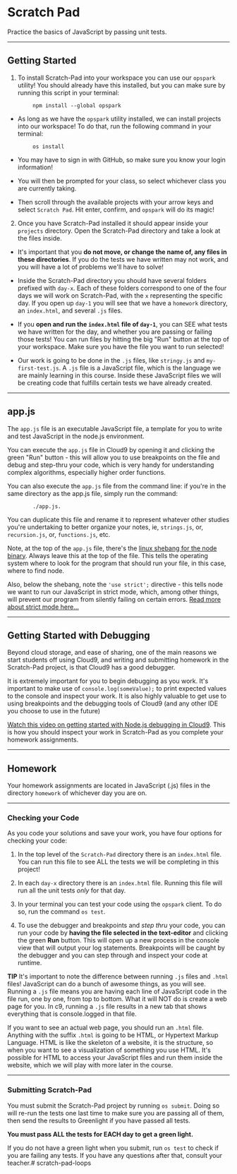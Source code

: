 # Scratch Pad

Practice the basics of JavaScript by passing unit tests.

---

## Getting Started

1. To install Scratch-Pad into your workspace you can use our `opspark` utility! You should already have this installed, but you can make sure by running this script in your terminal:

```
        npm install --global opspark
```

* As long as we have the `opspark` utility installed, we can install projects into our workspace! To do that, run the following command in your terminal: 

```
        os install
```

* You may have to sign in with GitHub, so make sure you know your login information!

* You will then be prompted for your class, so select whichever class you are currently taking.

* Then scroll through the available projects with your arrow keys and select `Scratch Pad`. Hit enter, confirm, and `opspark` will do its magic!

2. Once you have Scratch-Pad installed it should appear inside your `projects` directory. Open the Scratch-Pad directory and take a look at the files inside.

* It's important that you **do not move, or change the name of, any files in these directories**. If you do the tests we have written may not work, and you will have a lot of problems we'll have to solve!

* Inside the Scratch-Pad directory you should have several folders prefixed with `day-x`. Each of these folders correspond to one of the four days we will work on Scratch-Pad, with the `x` representing the specific day. If you open up `day-1` you will see that we have a `homework` directory, an `index.html`, and several `.js` files. 

* If you **open and run the `index.html` file of `day-1`**, you can SEE what tests we have written for the day, and whether you are passing or failing those tests! You can run files by hitting the big "Run" button at the top of your workspace. Make sure you have the file you want to run selected!

* Our work is going to be done in the `.js` files, like `stringy.js` and `my-first-test.js`. A `.js` file is a JavaScript file, which is the language we are mainly learning in this course. Inside these JavaScript files we will be creating code that fulfills certain tests we have already created. 

---

## app.js

The `app.js` file is an executable JavaScript file, a template for you to write and test JavaScript in the node.js environment.

You can execute the `app.js` file in Cloud9 by opening it and clicking the green "Run" button - this will allow you to use breakpoints on the file and debug and step-thru your code, which is very handy for understanding complex algorithms, especially higher order functions.

You can also execute the `app.js` file from the command line: if you're in the same directory as the app.js file, simply run the command:

```
        ./app.js.
```

You can duplicate this file and rename it to represent whatever other studies you're undertaking to better organize your notes, ie, `strings.js`, or, `recursion.js`, or, `functions.js`, etc.

Note, at the top of the `app.js` file, there's the <a href="https://github.com/OperationSpark/javascript-wiki/wiki/Shebang" target="_blank">linux shebang for the node binary</a>. Always leave this at the top of the file.  This tells the operating system where to look for the program that should run your file, in this case, where to find node. 

Also, below the shebang, note the `'use strict';` directive - this tells node we want to run our JavaScript in strict mode, which, among other things, will prevent our program from silently failing on certain errors. <a href="https://developer.mozilla.org/en-US/docs/Web/JavaScript/Reference/Strict_mode" target="_blank">Read more about strict mode here...</a>

---

## Getting Started with Debugging

Beyond cloud storage, and ease of sharing, one of the main reasons we start students off using Cloud9, and writing and submitting homework in the Scratch-Pad project, is that Cloud9 has a good debugger.

It is extremely important for you to begin debugging as you work. It's important to make use of `console.log(someValue);` to print expected values to the console and inspect your work. It is also highly valuable to get use to using breakpoints and the debugging tools of Cloud9 (and any other IDE you choose to use in the future)

<a href="https://docs.c9.io/docs/debugging-your-code" target="_blank">Watch this video on getting started with Node.js debugging in Cloud9</a>. This is how you should inspect your work in Scratch-Pad as you complete your homework assignments.

---

## Homework 

Your homework assignments are located in JavaScript (.js) files in the directory `homework` of whichever day you are on.

---

### Checking your Code

As you code your solutions and save your work, you have four options for checking your code:

1. In the top level of the `Scratch-Pad` directory there is an `index.html` file. You can run this file to see ALL the tests we will be completing in this project!

2. In each `day-x` directory there is an `index.html` file. Running this file will run all the unit tests _only_ for that day.

3. In your terminal you can test your code using the `opspark` client. To do so, run the command `os test`. 

4. To use the debugger and breakpoints and _step thru_ your code, you can run your code by **having the file selected in the text-editor** and clicking the green **Run** button. This will open up a new process in the console view that will output your log statements. Breakpoints will be caught by the debugger and you can step through and inspect your code at runtime.

**TIP** It's important to note the difference between running `.js` files and `.html` files! JavaScript can do a bunch of awesome things, as you will see. Running a `.js` file means you are having each line of JavaScript code in the file run, one by one, from top to bottom. What it will NOT do is create a web page for you. In c9, running a `.js` file results in a new tab that shows everything that is console.logged in that file. 

If you want to see an actual web page, you should run an `.html` file. Anything with the suffix `.html` is going to be HTML, or Hypertext Markup Language. HTML is like the skeleton of a website, it is the structure, so when you want to see a visualization of something you use HTML. It's possible for HTML to access your JavaScript files and run them inside the website, which we will play with more later in the course.

---

### Submitting Scratch-Pad

You must submit the Scratch-Pad project by running `os submit`. Doing so will re-run the tests one last time to make sure you are passing all of them, then send the results to Greenlight if you have passed all tests. 

**You must pass ALL the tests for EACH day to get a green light.**

If you do not have a green light when you submit, run `os test` to check if you are failing any tests. If you have any questions after that, consult your teacher.# scratch-pad-loops
